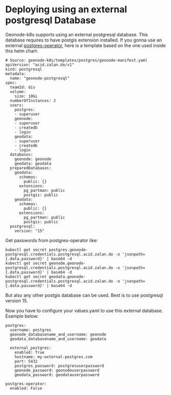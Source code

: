 # Deploying using an external postgresql Database

Geonode-k8s supports using an external postgresql database. This database requires to have postgis extension installed. If you gonna use an external [postgres-operator](https://github.com/zalando/postgres-operator), here is a template based on the one used inside this helm chart:

```
# Source: geonode-k8s/templates/postgres/geonode-manifest.yaml
apiVersion: "acid.zalan.do/v1"
kind: postgresql
metadata:
  name: "geonode-postgresql"
spec:
  teamId: dis
  volume:
    size: 10Gi
  numberOfInstances: 2
  users:
    postgres:
    - superuser
    geonode:
    - superuser
    - createdb
    - login
    geodata:
    - superuser
    - createdb
    - login
  databases:
    geonode: geonode
    geodata: geodata
  preparedDatabases:
    geodata:
      schemas:
        public: {}
      extensions:
        pg_partman: public
        postgis: public
    geodata:
      schemas:
        public: {}
      extensions:
        pg_partman: public
        postgis: public
  postgresql:
    version: "15"
```
Get passwords from postgres-operator like:
```
kubectl get secret postgres.geonode-postgresql.credentials.postgresql.acid.zalan.do -o 'jsonpath={.data.password}' | base64 -d
kubectl get secret geonode.geonode-postgresql.credentials.postgresql.acid.zalan.do -o 'jsonpath={.data.password}' | base64 -d
kubectl get secret geodata.geonode-postgresql.credentials.postgresql.acid.zalan.do -o 'jsonpath={.data.password}' | base64 -d
```

But also any other postgis database can be used. Best is to use postgresql version 15.

Now you have to configure your values.yaml to use this external database. Example below: 

```
postgres:
  username: postgres
  geonode_databasename_and_username: geonode
  geodata_databasename_and_username: geodata

  external_postgres:
    enabled: True
    hostname: my-external-postgres.com
    port: 5432
    postgres_password: postgresuserpassword
    geonode_password: geonodeuserpassword
    geodata_password: geodatauserpassword

postgres-operator:
  enabled: False
```